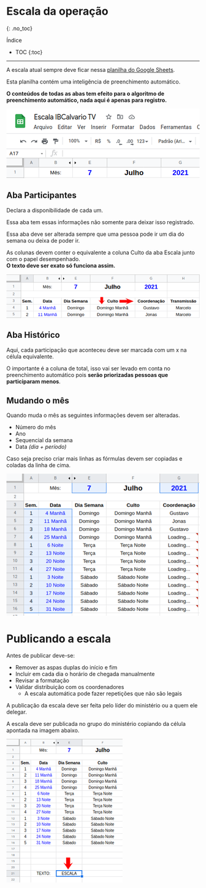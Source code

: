 # Escala da operação
{: .no_toc}

Índice
* TOC
{:toc}
---


A escala atual sempre deve ficar nessa [planilha do Google Sheets](https://docs.google.com/spreadsheets/d/12Di-Q-osf4sGJz-7UQ9myvMxMxS5hJ55PSrN645E9bw).

Esta planilha contém uma inteligência de preenchimento automático.

**O conteúdos de todas as abas tem efeito para o algoritmo de preenchimento automático, nada aqui é apenas para registro.**

![](planilha.png)

## Aba Participantes
Declara a disponibilidade de cada um.

Essa aba tem essas informações não somente para deixar isso registrado.

Essa aba deve ser alterada sempre que uma pessoa pode ir um dia do semana ou deixa de poder ir.

As colunas devem conter o equivalente a coluna Culto da aba Escala junto com o papel desempenhado.\
**O texto deve ser exato só funciona assim.**

![](colunas-aba-participantes.png)

## Aba Histórico

Aqui, cada participação que aconteceu deve ser marcada com um x na célula equivalente.

O importante é a coluna de total, isso vai ser levado em conta no preenchimento automático pois **serão priorizadas pessoas que participaram menos**.

## Mudando o mês

Quando muda o mês as seguintes informações devem ser alteradas.
- Número do mês
- Ano
- Sequencial da semana
- Data *(dia + período)*

Caso seja preciso criar mais linhas as fórmulas devem ser copiadas e coladas da linha de cima.

![](mudando-o-mes.png)

# Publicando a escala

Antes de publicar deve-se:
- Remover as aspas duplas do início e fim
- Incluir em cada dia o horário de chegada manualmente
- Revisar a formatação
- Validar distribuição com os coordenadores
  - A escala automática pode fazer repetições que não são legais

A publicação da escala deve ser feita pelo líder do ministério ou a quem ele delegar.

A escala deve ser publicada no grupo do ministério copiando da célula apontada na imagem abaixo.

![](publicacao.png)